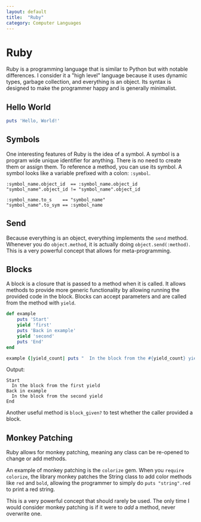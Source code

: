 ```yaml
---
layout: default
title:  "Ruby"
category: Computer Languages
---
```


# Ruby
Ruby is a programming language that is similar to Python but with
notable differences. I consider it a "high level" language because
it uses dynamic types, garbage collection, and everything is an
object.  Its syntax is designed to make the programmer happy and
is generally minimalist.

## Hello World
```ruby
puts 'Hello, World!'
```

## Symbols
One interesting features of Ruby is the idea of a symbol. A symbol
is a program wide unique identifier for anything. There is no need
to create them or assign them. To reference a method, you can use
its symbol. A symbol looks like a variable prefixed with a colon:
`:symbol`.

```
:symbol_name.object_id  == :symbol_name.object_id
"symbol_name".object_id != "symbol_name".object_id

:symbol_name.to_s    == "symbol_name"
"symbol_name".to_sym == :symbol_name
```

## Send
Because everything is an object, everything implements the `send`
method. Whenever you do `object.method`, it is actually doing
`object.send(:method)`. This is a very powerful concept that allows
for meta-programming.

## Blocks
A block is a closure that is passed to a method when it is called.
It allows methods to provide more generic functionality by allowing
running the provided code in the block. Blocks can accept parameters
and are called from the method with `yield`.

```ruby
def example
    puts 'Start'
    yield 'first'
    puts 'Back in example'
    yield 'second'
    puts 'End'
end

example {|yield_count| puts "  In the block from the #{yield_count} yield"}
```

Output:
```
Start
  In the block from the first yield
Back in example
  In the block from the second yield
End
```

Another useful method is `block_given?` to test whether the caller
provided a block.

## Monkey Patching
Ruby allows for monkey patching, meaning any class can be re-opened
to change or add methods.

An example of monkey patching is the `colorize` gem. When you
`require colorize`, the library monkey patches the String class
to add color methods like `red` and `bold`, allowing the programmer
to simply do `puts "string".red` to print a red string.

This is a very powerful concept that should rarely be used. The only
time I would consider monkey patching is if it were to *add* a method,
 never overwrite one.
